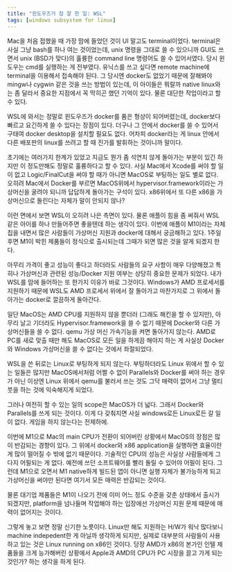 ```yaml
---
title: "윈도우즈가 참 잘 한 일: WSL"
tags: [windows subsystem for linux]
---
```


Mac을 처음 접했을 때 가장 맘에 들었던 것이 UI 말고도 terminal이었다. terminal은 사실 그냥 bash를 하나 여는 것이었는데, unix 명령을 그대로 쓸 수 있으니까 GUI도 쓰면서 unix (BSD가 맞다)의 훌륭한 command line 명령어도 쓸 수 있어서였다. 당시 윈도우는 cmd를 실행하는 게 전부였다. 유닉스를 쓰고 싶다면 remote machine에 terminal을 이용해서 접속해야 된다. 그 당시엔 docker도 없었기 때문에 잘해봐야 mingw나 cygwin 같은 것을 쓰는 방법이 있는데, 이 아이들은 뭐랄까 native linux와는 좀 달라서 중요한 지점에서 꼭 막히곤 했던 기억이 있다. 물론 대단한 작업이라고 할 수 있다.

WSL에 와서는 정말로 윈도우즈가 docker를 품은 형상이 되어버렸는데, docker보다 빠르고 요긴하게 쓸 수 있다는 장점이 있다. 더구나 그 안에서 docker를 쓸 수 있어서 구태여 docker desktop을 설치할 필요도 없다. 어차피 docker라는 게 linux 안에서 다른 배포판의 linux를 쓰려고 할 때 진가를 발휘하는 것이니까 말이다.

초기에는 여러가지 한계가 있었고 지금도 뭔가 좀 석연치 않게 돌아가는 부분이 있긴 하지만 이 정도만해도 정말로 훌륭하다고 할 수 있다. 사실 Mac에서 Xcode를 써야 할 일이 없고 Logic/FinalCut을 써야 할 때가 아니면 MacOS로 부팅하는 일도 별로 없다. 오히려 Mac에서 Docker를 부르면 MacOS위에서 hypervisor.framework이라는 가상머신을 굴려야 되니까 답답하게 돌아가는 구석이 있다. x86위에서 또 다른 x86을 가상머신으로 돌린다는 자체가 말이 안되지 않나? 

이런 면에서 보면 WSL이 오히려 나은 측면이 있다. 물론 애플이 힘을 좀 써줘서 WSL 같은 아이를 하나 만들어주면 좋을텐데 하는 생각이 있다. 이번에 애플이 M1이라는 자체 칩을 내면서 많은 사람들이 가상머신 지원과 docker에 대해서 궁금해하고 있다. 1주일 후면 M1이 박힌 제품들이 정식으로 출시되는데 그때가 되면 많은 것을 알게 되겠지 한다.

아무리 가격이 좋고 성능이 좋다고 하더라도 사람들의 요구 사항이 매우 다양해졌고 특히나 가상머신과 관련된 성능/Docker 지원 여부는 상당히 중요한 문제가 되었다. 내가 WSL를 맘에 들어하는 또 한가지 이유가 바로 그것이다. Windows가 AMD 프로세서를 지원하기 때문에 WSL도 AMD 프로세서 위에서 잘 돌아가고 마찬가지로 그 위에서 돌아가는 docker로 깔끔하게 돌아간다.

일단 MacOS는 AMD CPU를 지원하지 않을 뿐더러 (그래도 해킨을 할 수 있지만), 아무리 날고 기더라도 Hypervisor.framework을 쓸 수 없기 때문에 Docker와 다른 가상머신들을 쓸 수 없다. qemu 가상 머신 가속기능을 켜면 돌아가지 않는다. AMD로 PC를 새로 맞출 때만 해도 MacOS로 모든 일을 하게끔 해야지 하는 게 사실상 Docker와 Windows 가상머신을 쓸 수 없다는 것에서 좌절되었다. 

WSL을 쓴 뒤로는 Linux로 부팅하게 되지 않는다. 부팅하더라도 Linux 위에서 할 수 있는 일들은 많지만 MacOS에서처럼 어쩔 수 없이 Parallels와 Docker를 써야 하는 경우가 아닌 이상엔 Linux 위에서 qemu를 불러서 쓰는 것도 그닥 매력이 없어서 그냥 멀티 붓을 하는 것에 익숙해지게 되었다.

그러나 여전히 할 수 있는 일의 scope은 MacOS가 더 넓다. 그래서 Docker와 Parallels를 쓰게 되는 것이다. 이게 다 갖춰지면 사실 windows로든 Linux로든 갈 일이 없다. 게임을 하지 않는다는 전제하에. 

이번에 M1으로 Mac의 main CPU가 전환이 되어버린 상황에서 MacOS의 장점은 많이 반감되는 경향이 있다. 그 위에서 docker와 x86 application을 실행하면 효율이란 게 많이 떨어질 수 밖에 없기 때문이다. 기술적인 CPU의 성능은 사실상 사람들에게 그다지 어필되는 게 없다. 예전에 쓰던 소프트웨어를 빨리 돌릴 수 있어야 어필이 된다. 그런데 M1으로 오면서 M1 native하게 빌드된 앱이 아니면 실행 자체가 불가능하게 되고 가상머신을 써야만 된다면 여기서 모든 매력은 반감되는 것이다. 

물론 대기업 제품들은 M1이 나오기 전에 이미 어느 정도 수준을 갖춘 상태에서 출시가 되겠지만, platform을 넘나들며 작업해야 하는 입장에선 가상머신 지원 문제 때문에 매력이 없어지는 것이다.

그렇게 놓고 보면 정말 신기한 노릇이다. Linux만 해도 지원하는 H/W가 워낙 많다보니 machine indepedent한 게 아닐까 생각하게 되지만, 실제로 대부분의 사람들이 사용하고 있는 것은 Linux running on x86인 것이다. 당장 AMD가 x86의 본가인 인텔 제품들을 크게 능가해버린 상황에서 Apple과 AMD의 CPU가 PC 시장을 끌고 가게 되는 것인가? 하는 생각을 하게 된다. 